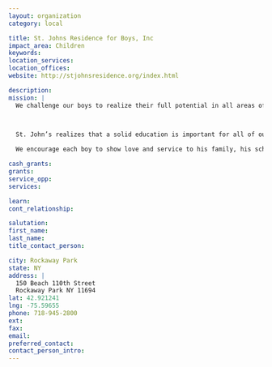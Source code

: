 ```yaml
---
layout: organization
category: local

title: St. Johns Residence for Boys, Inc
impact_area: Children
keywords: 
location_services: 
location_offices: 
website: http://stjohnsresidence.org/index.html

description: 
mission: |
  We challenge our boys to realize their full potential in all areas of life.

  

  St. John’s realizes that a solid education is important for all of our young men. 

  We encourage each boy to show love and service to his family, his school, and his total community.

cash_grants: 
grants: 
service_opp: 
services: 

learn: 
cont_relationship: 

salutation: 
first_name: 
last_name: 
title_contact_person: 

city: Rockaway Park
state: NY
address: |
  150 Beach 110th Street  
  Rockaway Park NY 11694
lat: 42.921241
lng: -75.59655
phone: 718-945-2800
ext: 
fax: 
email: 
preferred_contact: 
contact_person_intro: 
---
```

